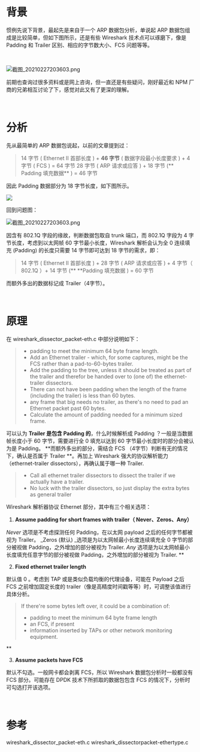 # 背景
惯例先说下背景，最起先是来自于一个 ARP 数据包分析，单说起 ARP 数据包组成是比较简单，但如下图所示，还是有些 Wireshark 技术点可以琢磨下，像是 Padding 和 Trailer 区别、相应的字节数大小、FCS 问题等等。

<br/>

![截图_20210227203603.png](https://cdn.nlark.com/yuque/0/2021/png/2777842/1614429377326-ac3df82d-34a4-4c4e-9c93-8885fde69445.png#align=left&display=inline&height=215&margin=%5Bobject%20Object%5D&name=%E6%88%AA%E5%9B%BE_20210227203603.png&originHeight=215&originWidth=729&size=12764&status=done&style=none&width=729)

前期也查询过很多资料或是网上咨询，但一直还是有些疑问，刚好最近和 NPM 厂商的兄弟相互讨论了下，感觉对此又有了更深的理解。

<br/>

# 分析
先从最简单的 ARP 数据包说起，以前的文章提到过：
> 14 字节 ( Ethernet II 首部长度 ) + **46 字节** ( 数据字段最小长度要求 ) + 4 字节 ( FCS ) = 64 字节
> 28 字节 ( ARP 请求或应答 ) + 18 字节 (** Padding 填充数据** ) = 46 字节

因此 Padding 数据部分为 18 字节长度，如下图所示。

![](https://cdn.nlark.com/yuque/0/2021/png/2777842/1614432848675-e7ec177b-081c-42cc-afb5-f90b4fd53729.png#align=left&display=inline&height=470&margin=%5Bobject%20Object%5D&originHeight=470&originWidth=946&size=0&status=done&style=none&width=946)

回到问题图：

![截图_20210227203603.png](https://cdn.nlark.com/yuque/0/2021/png/2777842/1614429377326-ac3df82d-34a4-4c4e-9c93-8885fde69445.png#align=left&display=inline&height=215&margin=%5Bobject%20Object%5D&name=%E6%88%AA%E5%9B%BE_20210227203603.png&originHeight=215&originWidth=729&size=12764&status=done&style=none&width=729)

因含有 802.1Q 字段的缘故，判断数据包取自 trunk 端口，而 802.1Q 字段为 4 字节长度，考虑到以太网帧 60 字节最小长度，Wireshark 解析会认为全 0 连续填充 (Padding) 的长度只需要 14 字节即可达到 18 字节的需求，即：
> 14 字节 ( Ethernet II 首部长度 ) + 28 字节 ( ARP 请求或应答 ) + 4 字节（ 802.1Q ）+ 14 字节 (** **Padding 填充数据 )  = 60 字节

而额外多出的数据标记成 Trailer（4字节）。

<br/>

# 原理
在 wireshark_dissector_packet-eth.c 中部分说明如下：
> - padding to meet the minimum 64 byte frame length.
> - Add an Ethernet trailer - which, for some captures, might be the FCS rather than a pad-to-60-bytes trailer.
> - Add the padding to the tree, unless it should be treated as part of the trailer and therefor be handed over to (one of) the ethernet-trailer dissectors.
> - There can not have been padding when the length of the frame (including the trailer) is less than 60 bytes.
> - any frame that big needs no trailer, as there's no need to pad an Ethernet packet past 60 bytes.
> - Calculate the amount of padding needed for a minimum sized frame.

可以认为 **Trailer 是包含 Padding 的**，什么时候解析成 Padding ？一般是当数据帧长度小于 60 字节，需要进行全 0 填充以达到 60 字节最小长度时的部分会被认为是 Padding。
**而额外多出的部分，需结合 FCS （4字节）判断有无的情况下，确认是否属于 Trailer **。再加上 Wireshark 强大的协议解析能力（ethernet-trailer dissectors），再确认属于哪一种 Trailer.
> - Call all ethernet trailer dissectors to dissect the trailer if we actually have a trailer.
> - No luck with the trailer dissectors, so just display the extra bytes as general trailer



Wireshark 解析器协议 Ethernet 部分，其中有三个相关选项：

1. **Assume padding for short frames with trailer（ Never、Zeros、Any）**

_Never_ 选项是不考虑探测任何 Padding，在以太网 payload 之后的任何字节都被视为 Trailer。
_Zeros (默认) _选项是为以太网帧最小长度连续填充全 0 字节的部分被视做 Padding，之外增加的部分被视为 Trailer.
_Any_ 选项是为以太网帧最小长度填充任意字节的部分被视做 Padding，之外增加的部分被视为 Trailer.
**

2. **Fixed ethernet trailer length**


默认值 0 。考虑到 TAP 或是类似负载均衡的代理设备，可能在 Payload 之后 FCS 之前增加固定长度的 trailer（像是高精度时间戳等等）时，可调整该值进行具体分析。
> If there're some bytes left over, it could be a combination of:
> - padding to meet the minimum 64 byte frame length
> - an FCS, if present
> - information inserted by TAPs or other network monitoring equipment.

**

3. **Assume packets have FCS**

默认不勾选。一般网卡都会剥离 FCS，所以 Wireshark 数据包分析时一般都没有 FCS 部分。可能存在 DPDK 技术下所抓取的数据包包含 FCS 的情况下，分析时可勾选打开该选项。

<br/>

# 参考
wireshark_dissector_packet-eth.c
wireshark_dissectorpacket-ethertype.c


